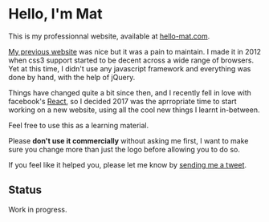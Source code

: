 # Hello, I'm Mat

This is my professionnal website, available at [hello-mat.com](http://hello-mat.com).

[My previous website](http://mathieujouhet.com) was nice but it was a pain to maintain.
I made it in 2012 when css3 support started to be decent across a wide range of browsers.
Yet at this time, I didn't use any javascript framework and everything was done by hand, 
with the help of jQuery.

Things have changed quite a bit since then, and I recently fell in love with 
facebook's [React](https://facebook.github.io/react/), so I decided 2017 was 
the aprropriate time to start working on a new website, using all the cool new
things I learnt in-between.

Feel free to use this as a learning material.

Please **don't use it commercially** without asking me first, I want to make 
sure you change more than just the logo before allowing you to do so.

If you feel like it helped you, please let me know by 
[sending me a tweet](https://twitter.com/daformat).

## Status
Work in progress.